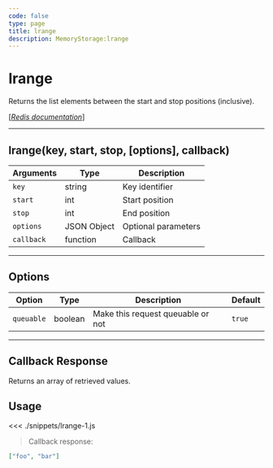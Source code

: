 ```yaml
---
code: false
type: page
title: lrange
description: MemoryStorage:lrange
---
```


# lrange

Returns the list elements between the start and stop positions (inclusive).

[[_Redis documentation_]](https://redis.io/commands/lrange)

---

## lrange(key, start, stop, [options], callback)

| Arguments  | Type        | Description         |
| ---------- | ----------- | ------------------- |
| `key`      | string      | Key identifier      |
| `start`    | int         | Start position      |
| `stop`     | int         | End position        |
| `options`  | JSON Object | Optional parameters |
| `callback` | function    | Callback            |

---

## Options

| Option     | Type    | Description                       | Default |
| ---------- | ------- | --------------------------------- | ------- |
| `queuable` | boolean | Make this request queuable or not | `true`  |

---

## Callback Response

Returns an array of retrieved values.

## Usage

<<< ./snippets/lrange-1.js

> Callback response:

```json
["foo", "bar"]
```
